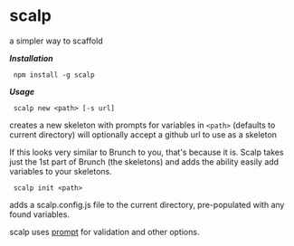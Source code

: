 # scalp
a simpler way to scaffold 

***Installation***

```
 npm install -g scalp
```

***Usage***

```
 scalp new <path> [-s url] 
```
creates a new skeleton with prompts for variables in `<path>` (defaults to current directory) will optionally accept a github url to use as a skeleton

If this looks very similar to Brunch to you, that's because it is.  Scalp takes just the 1st part of Brunch (the skeletons) and adds the ability easily add variables to your skeletons.


```
 scalp init <path>
```
adds a scalp.config.js file to the current directory, pre-populated with any found variables.

scalp uses [prompt](https://www.npmjs.com/package/prompt) for validation and other options.